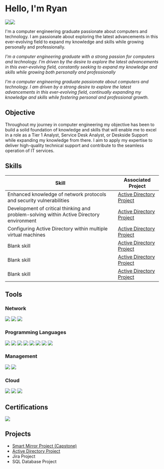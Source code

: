# Hello, I'm Ryan
<a href="https://www.linkedin.com/in/ryan-black-8923b8256/"><img src="https://img.shields.io/badge/-LinkedIn-0072b1?&style=for-the-badge&logo=linkedin&logoColor=white" /><a href="https://ryandblack.github.io/RyanBlack.github.io/"><img src="https://img.shields.io/badge/-GitHub_Pages-181717?&style=for-the-badge&logo=GitHub&logoColor=white" />
</a>


I'm a computer engineering graduate passionate about computers and technology. I am passionate about exploring the latest advancements in this ever-evolving field to expand my knowledge and skills while growing personally and professionally.

*I'm a computer engineering graduate with a strong passion for computers and technology. I’m driven by the desire to explore the latest advancements in this ever-evolving field, constantly seeking to expand my knowledge and skills while growing both personally and professionally*

*I'm a computer engineering graduate passionate about computers and technology. I am driven by a strong desire to explore the latest advancements in this ever-evolving field, continually expanding my knowledge and skills while fostering personal and professional growth.*

## Objective

Throughout my journey in computer engineering my objective has been to build a solid foundation of knowledge and skills that will enable me to excel in a role as a Tier 1 Analyst, Service Desk Analyst, or Deskside Support while expanding my knowledge from there. I aim to apply my expertise to deliver high-quality technical support and contribute to the seamless operation of IT services.

## Skills

| Skill                                         | Associated Project         |
|-----------------------------------------------|----------------------------|
| Enhanced knowledge of network protocols and security vulnerabilities                                   | <a href="https://github.com/RyanDBlack/Active-Directory-Project"> Active Directory Project</a>|
| Development of critical thinking and problem-solving within Active Directory environment | <a href="https://github.com/RyanDBlack/Active-Directory-Project">Active Directory Project</a>|
| Configuring Active Directory within multiple virtual machines        |<a href="https://github.com/RyanDBlack/Active-Directory-Project">Active Directory Project|
| Blank skill    | <a href="https://google.com">Active Directory Project|
| Blank skill                 | <a href="https://google.com">Active Directory Project|
| Blank skill | <a href="https://google.com">Active Directory Project|

## Tools

### Network
<div>
    <img src="https://img.shields.io/badge/-Wireshark-1679A7?&style=for-the-badge&logo=Wireshark&logoColor=white" />
    <img src="https://img.shields.io/badge/-PuTTY-000000?&style=for-the-badge&logo=PuTTY&logoColor=white" />
    <img src="https://img.shields.io/badge/-Packet_Tracer-003A6D?&style=for-the-badge&logo=Cisco&logoColor=white" />

</div>

### Programming Languages
<div>
    <img src="https://img.shields.io/badge/-C-A8B9CC?&style=for-the-badge&logo=C&logoColor=white" />
    <img src="https://img.shields.io/badge/-Java-D72A2A?&style=for-the-badge&logo=Java&logoColor=white" />
    <img src="https://img.shields.io/badge/-SQL-003B57?&style=for-the-badge&logo=Microsoft-SQL-Server&logoColor=white" />
    <img src="https://img.shields.io/badge/-Python-306998?&style=for-the-badge&logo=Python&logoColor=FFD43B" />
    <img src="https://img.shields.io/badge/-HTML-E34F26?&style=for-the-badge&logo=HTML5&logoColor=white" />
    <img src="https://img.shields.io/badge/-PHP-777BB4?&style=for-the-badge&logo=PHP&logoColor=white" />
    <img src="https://img.shields.io/badge/-JavaScript-F7DF1E?&style=for-the-badge&logo=JavaScript&logoColor=black" />
    <img src="https://img.shields.io/badge/-CSS-1572B6?&style=for-the-badge&logo=CSS3&logoColor=white" />

</div>

### Management 
<div>
    <img src="https://img.shields.io/badge/-Microsoft_Active_Directory-0078D4?&style=for-the-badge&logo=Microsoft&logoColor=white" />
    <img src="https://img.shields.io/badge/-Jira-0052CC?&style=for-the-badge&logo=Jira&logoColor=white" />
    
</div>

### Cloud
<div>
    <img src="https://img.shields.io/badge/-Amazon_AWS-232F3E?&style=for-the-badge&logo=Amazon-AWS&logoColor=white" />
    <img src="https://img.shields.io/badge/-Google_Firebase-FFCA28?&style=for-the-badge&logo=Firebase&logoColor=white" />
    <img src="https://img.shields.io/badge/-Microsoft_Azure-0078D4?&style=for-the-badge&logo=Microsoft-Azure&logoColor=white" />

</div>

## Certifications
<div>
<img src="https://img.shields.io/badge/-CompTIA_A%2B-0078D4?&style=for-the-badge&logoColor=white" />
</div>

## Projects
- <a href="https://github.com/DanielMoore4875/Aphrodite">Smart Mirror Project (Capstone)</a>
- <a href="https://github.com/RyanDBlack/Active-Directory-Project">Active Directory Project</a>
- Jira Project
- SQL Database Project
